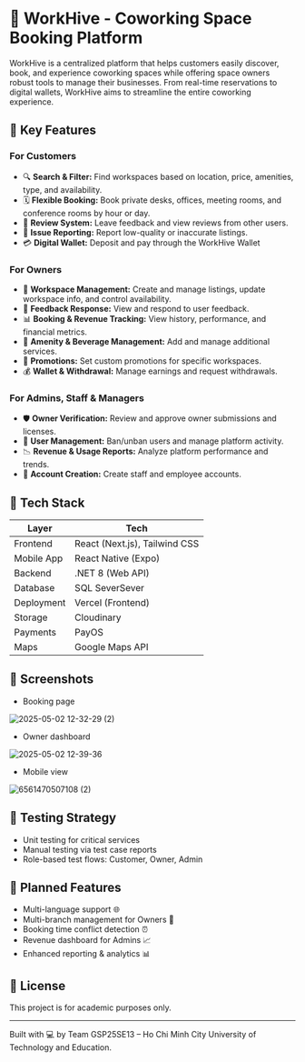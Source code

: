 
# 🐝 WorkHive - Coworking Space Booking Platform

WorkHive is a centralized platform that helps customers easily discover, book, and experience coworking spaces while offering space owners robust tools to manage their businesses. From real-time reservations to digital wallets, WorkHive aims to streamline the entire coworking experience.

## 🚀 Key Features

### For Customers
- 🔍 **Search & Filter:** Find workspaces based on location, price, amenities, type, and availability.
- 🗓️ **Flexible Booking:** Book private desks, offices, meeting rooms, and conference rooms by hour or day.
- 💬 **Review System:** Leave feedback and view reviews from other users.
- 📢 **Issue Reporting:** Report low-quality or inaccurate listings.
- 💳 **Digital Wallet:** Deposit and pay through the WorkHive Wallet 

### For Owners
- 🏢 **Workspace Management:** Create and manage listings, update workspace info, and control availability.
- 💬 **Feedback Response:** View and respond to user feedback.
- 📊 **Booking & Revenue Tracking:** View history, performance, and financial metrics.
- 🍹 **Amenity & Beverage Management:** Add and manage additional services.
- 🎁 **Promotions:** Set custom promotions for specific workspaces.
- 💰 **Wallet & Withdrawal:** Manage earnings and request withdrawals.

### For Admins, Staff & Managers
- 🛡️ **Owner Verification:** Review and approve owner submissions and licenses.
- 👥 **User Management:** Ban/unban users and manage platform activity.
- 📉 **Revenue & Usage Reports:** Analyze platform performance and trends.
- 🔐 **Account Creation:** Create staff and employee accounts.

## 🧩 Tech Stack

| Layer        | Tech                         |
|--------------|------------------------------|
| Frontend     | React (Next.js), Tailwind CSS |
| Mobile App   | React Native (Expo)           |
| Backend      | .NET 8 (Web API)              |
| Database     | SQL SeverSever                |
| Deployment   | Vercel (Frontend)             |
| Storage      | Cloudinary                    |
| Payments     | PayOS                         |
| Maps         | Google Maps API               |


## 📸 Screenshots

- Booking page

![2025-05-02 12-32-29 (2)](https://github.com/user-attachments/assets/2712bb0a-cfbb-4154-96a0-ab52116cd865)


- Owner dashboard

![2025-05-02 12-39-36](https://github.com/user-attachments/assets/1b3601c9-fc4e-4090-8cbe-65da1f27cb4e)

- Mobile view  

![6561470507108 (2)](https://github.com/user-attachments/assets/d9e99fa2-0c74-4b11-b1fe-302de7ad52b1)


## 🧪 Testing Strategy

- Unit testing for critical services
- Manual testing via test case reports
- Role-based test flows: Customer, Owner, Admin

## 📌 Planned Features

- Multi-language support 🌐  
- Multi-branch management for Owners 🏬  
- Booking time conflict detection ⏰  
- Revenue dashboard for Admins 📈  
- Enhanced reporting & analytics 📊  

## 📄 License

This project is for academic purposes only.

---

Built with 💻 by Team GSP25SE13 – Ho Chi Minh City University of Technology and Education.
